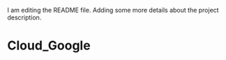 I am editing the README file. Adding some more details about the project description.

# Cloud_Google
